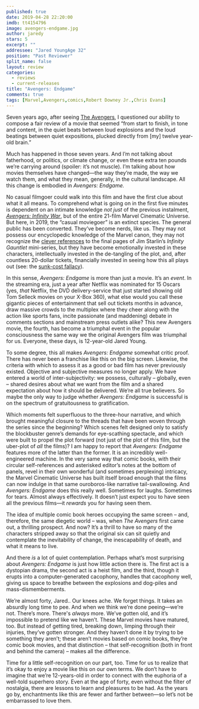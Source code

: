 ```yaml
---
published: true
date: 2019-04-28 22:20:00
imdb: tt4154796
image: avengers-endgame.jpg
author: jaredy
stars: 5
excerpt: ""
addressee: "Jared YoungAge 32"
position: "Past Reviewer"
split_name: false
layout: review
categories: 
  - reviews
  - current-releases
title: "Avengers: Endgame"
comments: true
tags: [Marvel,Avengers,comics,Robert Downey Jr.,Chris Evans]
---
```

Seven years ago, after seeing [The Avengers](/content/2012/5/11/the-avengers.html), I questioned our ability to compose a fair review of a movie that seemed “from start to finish, in tone and content, in the quiet beats between loud explosions and the loud beatings between quiet expositions, plucked directly from [my] twelve year-old brain.”

Much has happened in those seven years. And I’m not talking about fatherhood, or politics, or climate change, or even these extra ten pounds we’re carrying around (spoiler: it’s not muscle). I’m talking about how movies themselves have changed—the way they’re made, the way we watch them, and what they mean, generally, in the cultural landscape. All this change is embodied in _Avengers: Endgame._  

No casual filmgoer could walk into this film and have the first clue about what it all means. To comprehend what is going on in the first five minutes is dependent on an intimate knowledge _not just_ of the previous instalment, [_Avengers: Infinity War_](/content/2018/6/13/avengers-infinity-war.html), but of the entire 21-film Marvel Cinematic Universe. But here, in 2019, the “casual moviegoer” is an extinct species. The general public has been converted. They’ve become nerds, like us. They may not possess our encyclopedic knowledge of the Marvel canon, they may not recognize the [clever references](https://screenrant.com/avengers-infinity-war-thanos-farm-ending/) to the final pages of Jim Starlin’s _Infinity Gauntlet_ mini-series, but they have become emotionally invested in these characters, intellectually invested in the de-tangling of the plot, and, after countless 20-dollar tickets, financially invested in seeing how this all plays out (see: the [sunk-cost fallacy](https://youarenotsosmart.com/2011/03/25/the-sunk-cost-fallacy/)).

In this sense, _Avengers: Endgame_ is more than just a movie. It’s an _event_. In the streaming era, just a year after Netflix was nominated for 15 Oscars (yes, _that_ Netflix, the DVD delivery-service that just started showing old Tom Selleck movies on your X-Box 360), what else would you call these gigantic pieces of entertainment that sell out tickets months in advance, draw massive crowds to the multiplex where they cheer along with the action like sports fans, incite passionate (and maddening) debate in comments sections and mainstream press outlets alike? This new Avengers movie, the fourth, has become a triumphal event in the popular consciousness the same way we the original Avengers film was triumphal for us. Everyone, these days, is 12-year-old Jared Young. 

To some degree, this all makes _Avengers: Endgame_ somewhat critic proof. There has never been a franchise like this on the big screen. Likewise, the criteria with which to assess it as a good or bad film has never previously existed. Objective and subjective measures no longer apply. We have entered a world of inter-subjectivity: we possess, culturally – globally, even – shared desires about what we want from the film and a shared expectation about how it should be delivered. We’re all true believers. So maybe the only way to judge whether _Avengers: Endgame_ is successful is on the spectrum of gratuitousness to gratification. 

Which moments felt superfluous to the three-hour narrative, and which brought meaningful closure to the threads that have been woven through the series since the beginning? Which scenes felt designed only to satisfy the blockbuster genre’s demands for eye-scathing spectacle, and which were built to propel the plot forward (not just of the plot of this film, but the uber-plot of _all_ the films)? I am happy to report that _Avengers: Endgame_ features more of the latter than the former. It is an incredibly well-engineered machine. In the very same way that comic books, with their circular self-references and asterisked editor’s notes at the bottom of panels, revel in their own wonderful (and sometimes perplexing) intricacy, the Marvel Cinematic Universe has built itself broad enough that the films can now indulge in that same ouroboros-like narrative tail-swallowing. And _Avengers: Endgame_ does this really well. Sometimes for laughs. Sometimes for tears. Almost always effectively. It doesn’t just expect you to have seen all the previous films—it _rewards_ you for having seen them. 

The idea of multiple comic book heroes occupying the same screen – and, therefore, the same diegetic world – was, when _The Avengers_ first came out, a thrilling prospect. And now? It’s a thrill to have so many of the characters stripped away so that the original six can sit quietly and contemplate the inevitability of change, the inescapability of death, and what it means to live. 

And there _is_ a lot of quiet contemplation. Perhaps what’s most surprising about _Avengers: Endgame_ is just how little action there is. The first act is a dystopian drama, the second act is a heist film, and the third, though it erupts into a computer-generated cacophony, handles that cacophony well, giving us space to breathe between the explosions and dog-piles and mass-dismemberments.  

We’re almost forty, Jared.. Our knees ache. We forget things. It takes an absurdly long time to pee. And when we think we’re done peeing—we’re not. There’s more. There's _always_ more. We’ve gotten old, and it’s impossible to pretend like we haven’t. These Marvel movies have matured, too. But instead of getting tired, breaking down, limping through their injuries, they’ve gotten stronger. And they haven’t done it by trying to be something they aren’t; these aren’t movies based on comic books, they’re comic book movies, and that distinction – that self-recognition (both in front and behind the camera) – makes all the difference. 

Time for a little self-recognition on our part, too. Time for us to realize that it’s okay to enjoy a movie like this on our own terms. We don’t have to imagine that we’re 12-years-old in order to connect with the euphoria of a well-told superhero story. Even at the age of forty, even without the filter of nostalgia, there are lessons to learn and pleasures to be had. As the years go by, enchantments like this are fewer and farther between—so let’s not be embarrassed to love them.